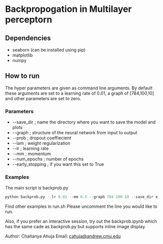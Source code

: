# Backpropogation in Multilayer perceptorn

## Dependencies
- seaborn (can be installed using pip)
- matplotlib
- numpy

## How to run
The hyper parameters are given as command line arguments. By default these arguments are set to a learning rate of 0.01, a graph of [784,100,10] and other parameters are set to zero.

### Parameters
- --save_dir ; name the directory where you want to save the model and plots
- --graph ; structure of the neural network from input to output
- --prob ; dropout coeffiecient
- --lam ; weight regularization
- --lr ; learning rate
- --mm ; momentum
- --num_epochs ; number of epochs
- --early_stopping ; if you want this set to True

### Examples
The main script is backprob.py
```python
python backprob.py --lr 0.01 --mm 0.5 --graph 784 200 10 --save_dir e
```

Find other examples in run.sh
Please uncomment the line you would like to run.

Also, if you prefer an interactive session, try out the backprob.ipynb which has the same cade as backprob.py but supports inline image display.

Author: Chaitanya Ahuja
Email: cahuja@andrew.cmu.edu
